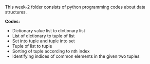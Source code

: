 This week-2 folder consists of python programming codes about data structures.

**Codes:**
* Dictionary value list to dictionary list
* List of dictionary to tuple of list
* Set into tuple and tuple into set
* Tuple of list to tuple
* Sorting of tuple according to nth index
* Identifying indices of common elements in the given two tuples
